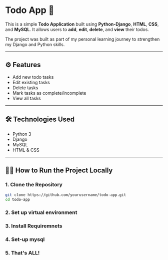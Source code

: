 # Todo App 📝

This is a simple **Todo Application** built using **Python-Django**, **HTML**, **CSS**, and **MySQL**. It allows users to **add**, **edit**, **delete**, and **view** their todos.

The project was built as part of my personal learning journey to strengthen my Django and Python skills.

---

## ⚙️ Features

- Add new todo tasks
- Edit existing tasks
- Delete tasks
- Mark tasks as complete/incomplete
- View all tasks

---

## 🛠️ Technologies Used

- Python 3
- Django
- MySQL
- HTML & CSS

---

## 🧑‍💻 How to Run the Project Locally

### 1. Clone the Repository

```bash
git clone https://github.com/yourusername/todo-app.git
cd todo-app
```
### 2. Set up virtual environment
### 3. Install Requiremnets
### 4. Set-up mysql
### 5. That's ALL!
